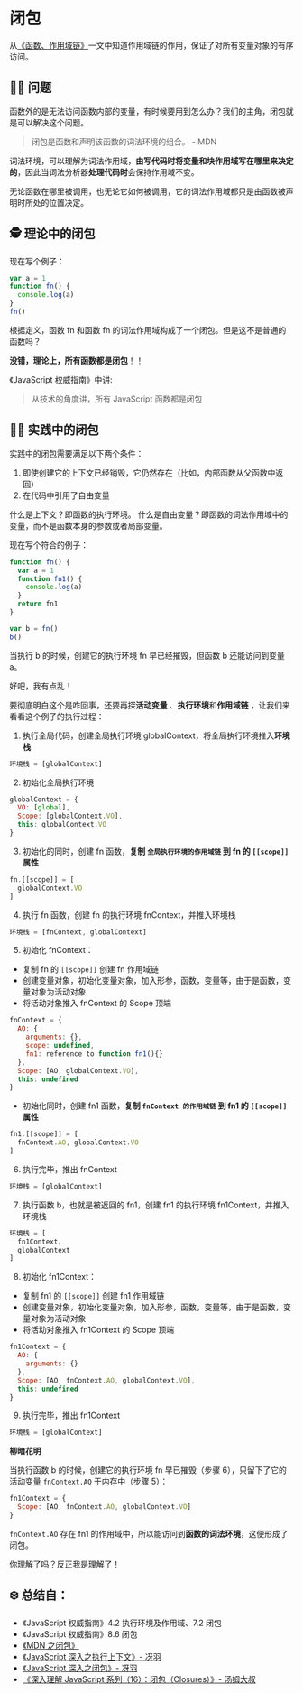 # 闭包

从[《函数、作用域链》](https://github.com/KaronAmI/blog/issues/25)一文中知道作用域链的作用，保证了对所有变量对象的有序访问。

## 👩‍🎨‍ 问题

函数外的是无法访问函数内部的变量，有时候要用到怎么办？我们的主角，闭包就是可以解决这个问题。

> 闭包是函数和声明该函数的词法环境的组合。 - MDN

词法环境，可以理解为词法作用域，**由写代码时将变量和块作用域写在哪里来决定的**，因此当词法分析器**处理代码时**会保持作用域不变。

无论函数在哪里被调用，也无论它如何被调用，它的词法作用域都只是由函数被声明时所处的位置决定。

## 🕵 理论中的闭包

现在写个例子：

```js
var a = 1
function fn() {
  console.log(a)
}
fn()
```

根据定义，函数 fn 和函数 fn 的词法作用域构成了一个闭包。但是这不是普通的函数吗？

**没错，理论上，所有函数都是闭包**！！

《JavaScript 权威指南》中讲:

> 从技术的角度讲，所有 JavaScript 函数都是闭包

## 👨‍💻‍ 实践中的闭包

实践中的闭包需要满足以下两个条件：

1. 即使创建它的上下文已经销毁，它仍然存在（比如，内部函数从父函数中返回）
2. 在代码中引用了自由变量

什么是上下文？即函数的执行环境。
什么是自由变量？即函数的词法作用域中的变量，而不是函数本身的参数或者局部变量。

现在写个符合的例子：

```js
function fn() {
  var a = 1
  function fn1() {
    console.log(a)
  }
  return fn1
}

var b = fn()
b()
```

当执行 b 的时候，创建它的执行环境 fn 早已经摧毁，但函数 b 还能访问到变量 a。

好吧，我有点乱！

要彻底明白这个是咋回事，还要再探**活动变量** 、**执行环境**和**作用域链** ，让我们来看看这个例子的执行过程：

1. 执行全局代码，创建全局执行环境 globalContext，将全局执行环境推入**环境栈**

```js
环境栈 = [globalContext]
```

2. 初始化全局执行环境

```js
globalContext = {
  VO: [global],
  Scope: [globalContext.VO],
  this: globalContext.VO
}
```

3. 初始化的同时，创建 fn 函数，**复制 `全局执行环境的作用域链` 到 fn 的 `[[scope]]` 属性**

```js
fn.[[scope]] = [
  globalContext.VO
]
```

4. 执行 fn 函数，创建 fn 的执行环境 fnContext，并推入环境栈

```js
环境栈 = [fnContext, globalContext]
```

5. 初始化 fnContext：

- 复制 fn 的 `[[scope]]` 创建 fn 作用域链
- 创建变量对象，初始化变量对象，加入形参，函数，变量等，由于是函数，变量对象为活动对象
- 将活动对象推入 fnContext 的 Scope 顶端

```js
fnContext = {
  AO: {
    arguments: {},
    scope: undefined,
    fn1: reference to function fn1(){}
  },
  Scope: [AO, globalContext.VO],
  this: undefined
}
```

- 初始化同时，创建 fn1 函数，**复制 `fnContext 的作用域链` 到 fn1 的 `[[scope]]` 属性**

```js
fn1.[[scope]] = [
  fnContext.AO, globalContext.VO
]
```

6. 执行完毕，推出 fnContext

```js
环境栈 = [globalContext]
```

7. 执行函数 b，也就是被返回的 fn1，创建 fn1 的执行环境 fn1Context，并推入环境栈

```js
环境栈 = [
  fn1Context，
  globalContext
]
```

8. 初始化 fn1Context：

- 复制 fn1 的 `[[scope]]` 创建 fn1 作用域链
- 创建变量对象，初始化变量对象，加入形参，函数，变量等，由于是函数，变量对象为活动对象
- 将活动对象推入 fn1Context 的 Scope 顶端

```js
fn1Context = {
  AO: {
    arguments: {}
  },
  Scope: [AO, fnContext.AO, globalContext.VO],
  this: undefined
}
```

9. 执行完毕，推出 fn1Context

```js
环境栈 = [globalContext]
```

**柳暗花明**

当执行函数 b 的时候，创建它的执行环境 fn 早已摧毁（步骤 6），只留下了它的活动变量 `fnContext.AO` 于内存中（步骤 5）：

```js
fn1Context = {
  Scope: [AO, fnContext.AO, globalContext.VO]
}
```

`fnContext.AO` 存在 fn1 的作用域中，所以能访问到**函数的词法环境**，这便形成了闭包。

你理解了吗？反正我是理解了！

## ❄️ 总结自：

- 《JavaScript 权威指南》4.2 执行环境及作用域、7.2 闭包
- 《JavaScript 权威指南》8.6 闭包
- [《MDN 之闭包》](https://developer.mozilla.org/zh-CN/docs/Web/JavaScript/Closures)
- [《JavaScript 深入之执行上下文》- 冴羽](https://github.com/mqyqingfeng/Blog/issues/8)
- [《JavaScript 深入之闭包》- 冴羽](https://github.com/mqyqingfeng/Blog/issues/9)
- [《深入理解 JavaScript 系列（16）：闭包（Closures）》- 汤姆大叔](http://www.cnblogs.com/TomXu/archive/2012/01/31/2330252.html)
